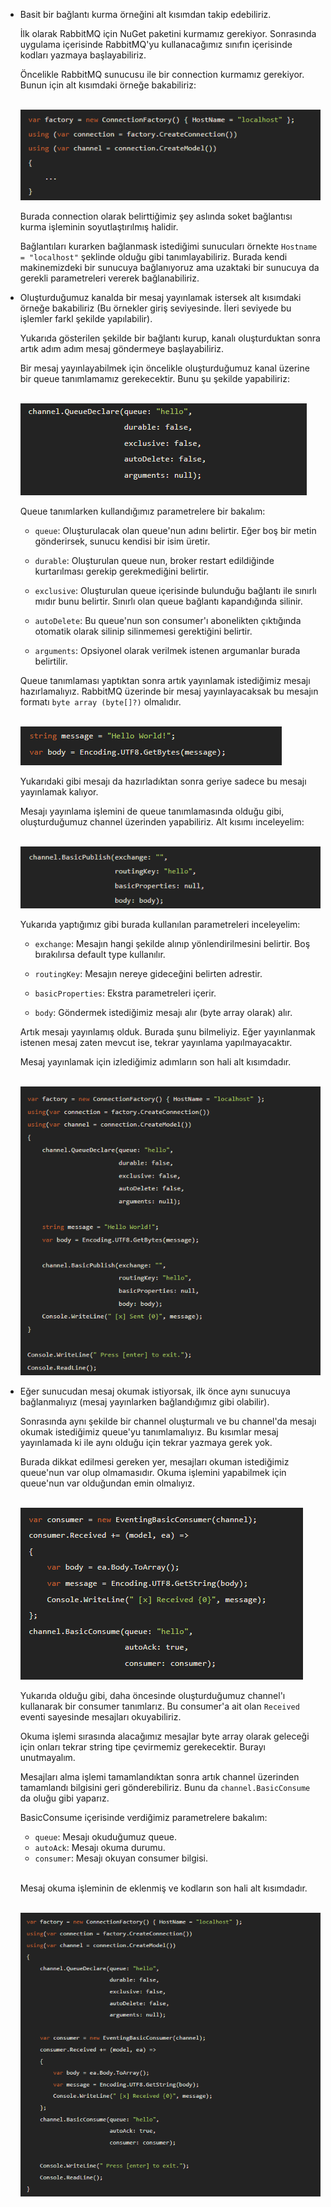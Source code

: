 - Basit bir bağlantı kurma örneğini alt kısımdan takip edebiliriz.

    İlk olarak RabbitMQ için NuGet paketini kurmamız gerekiyor. 
    Sonrasında uygulama içerisinde RabbitMQ'yu kullanacağımız sınıfın içerisinde kodları yazmaya başlayabiliriz. 

    Öncelikle RabbitMQ sunucusu ile bir connection kurmamız gerekiyor. Bunun için alt kısımdaki örneğe bakabiliriz:

    <br>

    <img src="./images/rmq01.png" alt="rmq" />

    <br>

    Burada connection olarak belirttiğimiz şey aslında soket bağlantısı kurma işleminin soyutlaştırılmış halidir.

    Bağlantıları kurarken bağlanmask istediğimi sunucuları örnekte `Hostname = "localhost"` şeklinde olduğu gibi tanımlayabiliriz. Burada kendi makinemizdeki bir sunucuya bağlanıyoruz ama uzaktaki bir sunucuya da gerekli parametreleri vererek bağlanabiliriz.

- Oluşturduğumuz kanalda bir mesaj yayınlamak istersek alt kısımdaki örneğe bakabiliriz (Bu örnekler giriş seviyesinde. İleri seviyede bu işlemler farkl şekilde yapılabilir).

    Yukarıda gösterilen şekilde bir bağlantı kurup, kanalı oluşturduktan sonra artık adım adım mesaj göndermeye başlayabiliriz.

    Bir mesaj yayınlayabilmek için öncelikle oluşturduğumuz kanal üzerine bir queue tanımlamamız gerekecektir. Bunu şu şekilde yapabiliriz:

    <br>

    <img src="./images/rmq02.png" alt="rmq" />

    <br>

    Queue tanımlarken kullandığımız parametrelere bir bakalım:

    - `queue`: Oluşturulacak olan queue'nun adını belirtir. Eğer boş bir metin gönderirsek, sunucu kendisi bir isim üretir.

    - `durable`: Oluşturulan queue nun, broker restart edildiğinde kurtarılması gerekip gerekmediğini belirtir. 
    - `exclusive`: Oluşturulan queue içerisinde bulunduğu bağlantı ile sınırlı mıdır bunu belirtir. Sınırlı olan queue bağlantı kapandığında silinir.
    - `autoDelete`: Bu queue'nun son consumer'ı abonelikten çıktığında otomatik olarak silinip silinmemesi gerektiğini belirtir.
    - `arguments`: Opsiyonel olarak verilmek istenen argumanlar burada belirtilir.

    Queue tanımlaması yaptıktan sonra artık yayınlamak istediğimiz mesajı hazırlamalıyız. RabbitMQ üzerinde bir mesaj yayınlayacaksak bu mesajın formatı `byte array (byte[]?)` olmalıdır.
    
    <br>

    <img src="./images/rmq03.png" alt="rmq" />

    <br>

    Yukarıdaki gibi mesajı da hazırladıktan sonra geriye sadece bu mesajı yayınlamak kalıyor.

    Mesajı yayınlama işlemini de queue tanımlamasında olduğu gibi, oluşturduğumuz channel üzerinden yapabiliriz. Alt kısımı inceleyelim:
    
    <br>

    <img src="./images/rmq04.png" alt="rmq" />

    <br>

    Yukarıda yaptığımız gibi burada kullanılan parametreleri inceleyelim:

    - `exchange`: Mesajın hangi şekilde alınıp yönlendirilmesini belirtir. Boş bırakılırsa default type kullanılır.

    - `routingKey`: Mesajın nereye gideceğini belirten adrestir.
    - `basicProperties`: Ekstra parametreleri içerir.
    - `body`: Göndermek istediğimiz mesajı alır (byte array olarak) alır.

    Artık mesajı yayınlamış olduk. Burada şunu bilmeliyiz. Eğer yayınlanmak istenen mesaj zaten mevcut ise, tekrar yayınlama yapılmayacaktır.

    Mesaj yayınlamak için izlediğimiz adımların son hali alt kısımdadır.
        
    <br>

    <img src="./images/rmq05.png" alt="rmq" />

    <br>

- Eğer sunucudan mesaj okumak istiyorsak, ilk önce aynı sunucuya bağlanmalıyız (mesaj yayınlarken bağlandığımız gibi olabilir).

    Sonrasında aynı şekilde bir channel oluşturmalı ve bu channel'da mesajı okumak istediğimiz queue'yu tanımlamalıyız. Bu kısımlar mesaj yayınlamada ki ile aynı olduğu için tekrar yazmaya gerek yok.

    Burada dikkat edilmesi gereken yer, mesajları okuman istediğimiz queue'nun var olup olmamasıdır. Okuma işlemini yapabilmek için queue'nun var olduğundan emin olmalıyız.
            
    <br>

    <img src="./images/rmq06.png" alt="rmq" />

    <br>
     
    Yukarıda olduğu gibi, daha öncesinde oluşturduğumuz channel'ı kullanarak bir consumer tanımlarız. Bu consumer'a ait olan `Received` eventi sayesinde mesajları okuyabiliriz.

    Okuma işlemi sırasında alacağımız mesajlar byte array olarak geleceği için onları tekrar string tipe çevirmemiz gerekecektir. Burayı unutmayalım. 

    Mesajları alma işlemi tamamlandıktan sonra artık channel üzerinden tamamlandı bilgisini geri gönderebiliriz. Bunu da `channel.BasicConsume` da oluğu gibi yaparız. 

    BasicConsume içerisinde verdiğimiz parametrelere bakalım:

    - `queue`: Mesajı okuduğumuz queue.
    - `autoAck`: Mesajı okuma durumu.
    - `consumer`: Mesajı okuyan consumer bilgisi.

    <br>

    Mesaj okuma işleminin de eklenmiş ve kodların son hali alt kısımdadır.

    <br>

    <img src="./images/rmq07.png" alt="rmq" />

    <br>


